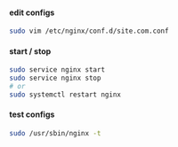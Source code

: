 #### edit configs
```bash
sudo vim /etc/nginx/conf.d/site.com.conf
```

#### start / stop
```bash
sudo service nginx start
sudo service nginx stop
# or
sudo systemctl restart nginx
```

#### test configs
```bash
sudo /usr/sbin/nginx -t
```
